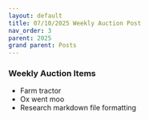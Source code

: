 ```yaml
---
layout: default
title: 07/10/2025 Weekly Auction Post
nav_order: 3
parent: 2025
grand parent: Posts
---
```


### Weekly Auction Items

- Farm tractor
- Ox went moo
- Research markdown file formatting

